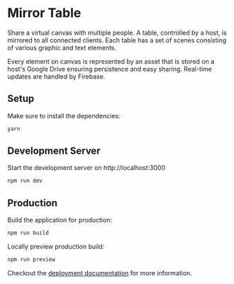 # Mirror Table

Share a virtual canvas with multiple people. A table, controlled by a host, is mirrored to all connected clients. Each table has a set of scenes consisting of various graphic and text elements.

Every element on canvas is represented by an asset that is stored on a host's Google Drive ensuring persistence and easy sharing. Real-time updates are handled by Firebase.

## Setup

Make sure to install the dependencies:

```bash
yarn
```

## Development Server

Start the development server on http://localhost:3000

```bash
npm run dev
```

## Production

Build the application for production:

```bash
npm run build
```

Locally preview production build:

```bash
npm run preview
```

Checkout the [deployment documentation](https://v3.nuxtjs.org/guide/deploy/presets) for more information.
